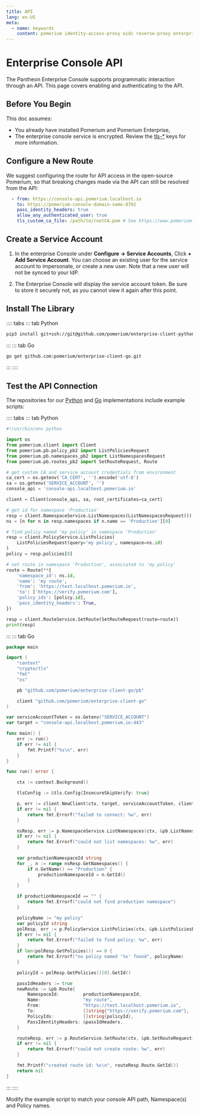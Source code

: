 ```yaml
---
title: API
lang: en-US
meta:
  - name: keywords
    content: pomerium identity-access-proxy oidc reverse-proxy enterprise console api python go
---
```


# Enterprise Console API

The Pantheon Enterprise Console supports programmatic interaction through an API. This page covers enabling and authenticating to the API.

## Before You Begin

This doc assumes:
 - You already have installed Pomerium and Pomerium Enterprise,
 - The enterprise console service is encrypted. Review the [tls-*] keys for more information. 

## Configure a New Route

We suggest configuring the route for API access in the open-source Pomerium, so that breaking changes made via the API can still be resolved from the API:

```yaml
  - from: https://console-api.pomerium.localhost.io
    to: https://pomerium-console-domain-name:8702
    pass_identity_headers: true
    allow_any_authenticated_user: true
    tls_custom_ca_file: /path/to/rootCA.pem # See https://www.pomerium.com/reference/#tls-custom-certificate-authority 
```

## Create a Service Account

1. In the enterprise Console under **Configure -> Service Accounts**, Click **+ Add Service Account**. You can choose an existing user for the service account to impersonate, or create a new user. Note that a new user will not be synced to your IdP.

1. The Enterprise Console will display the service account token. Be sure to store it securely not, as you cannot view it again after this point. 

## Install The Library

:::: tabs
::: tab Python
```bash
pip3 install git+ssh://git@github.com/pomerium/enterprise-client-python.git
```
:::
::: tab Go
```bash
go get github.com:pomerium/enterprise-client-go.git
```
:::
::::
## Test the API Connection

The repositories for our [Python][client-py] and [Go][client-go] implementations include example scripts:

:::: tabs
::: tab Python
```python
#!/usr/bin/env python

import os
from pomerium.client import Client
from pomerium.pb.policy_pb2 import ListPoliciesRequest
from pomerium.pb.namespaces_pb2 import ListNamespacesRequest
from pomerium.pb.routes_pb2 import SetRouteRequest, Route

# get custom CA and service account credentials from environment
ca_cert = os.getenv('CA_CERT', '').encode('utf-8')
sa = os.getenv('SERVICE_ACCOUNT', '')
console_api = 'console-api.localhost.pomerium.io'

client = Client(console_api, sa, root_certificates=ca_cert)

# get id for namespace 'Production'
resp = client.NamespaceService.ListNamespaces(ListNamespacesRequest())
ns = [n for n in resp.namespaces if n.name == 'Production'][0]

# find policy named 'my policy' in namespace 'Production'
resp = client.PolicyService.ListPolicies(
    ListPoliciesRequest(query='my policy', namespace=ns.id)
)
policy = resp.policies[0]

# set route in namespace 'Production', associated to 'my policy'
route = Route(**{
    'namespace_id': ns.id,
    'name': 'my route',
    'from': 'https://test.localhost.pomerium.io',
    'to': ['https://verify.pomerium.com'],
    'policy_ids': [policy.id],
    'pass_identity_headers': True,
})

resp = client.RouteService.SetRoute(SetRouteRequest(route=route))
print(resp)
```
:::
::: tab Go
```go
package main

import (
	"context"
	"crypto/tls"
	"fmt"
	"os"

	pb "github.com/pomerium/enterprise-client-go/pb"

	client "github.com/pomerium/enterprise-client-go"
)

var serviceAccountToken = os.Getenv("SERVICE_ACCOUNT")
var target = "console-api.localhost.pomerium.io:443"

func main() {
	err := run()
	if err != nil {
		fmt.Printf("%s\n", err)
	}
}

func run() error {

	ctx := context.Background()

	tlsConfig := &tls.Config{InsecureSkipVerify: true}

	p, err := client.NewClient(ctx, target, serviceAccountToken, client.WithTlsConfig(tlsConfig))
	if err != nil {
		return fmt.Errorf("failed to connect: %w", err)
	}

	nsResp, err := p.NamespaceService.ListNamespaces(ctx, &pb.ListNamespacesRequest{})
	if err != nil {
		return fmt.Errorf("could not list namespaces: %w", err)
	}

	var productionNamespaceId string
	for _, n := range nsResp.GetNamespaces() {
		if n.GetName() == "Production" {
			productionNamespaceId = n.GetId()
		}
	}

	if productionNamespaceId == "" {
		return fmt.Errorf("could not find production namespace")
	}

	policyName := "my policy"
	var policyId string
	polResp, err := p.PolicyService.ListPolicies(ctx, &pb.ListPoliciesRequest{Namespace: productionNamespaceId, Query: &policyName})
	if err != nil {
		return fmt.Errorf("failed to find policy: %w", err)
	}
	if len(polResp.GetPolicies()) == 0 {
		return fmt.Errorf("no policy named '%s' found", policyName)
	}

	policyId = polResp.GetPolicies()[0].GetId()

	passIdHeaders := true
	newRoute := &pb.Route{
		NamespaceId:         productionNamespaceId,
		Name:                "my route",
		From:                "https://test.localhost.pomerium.io",
		To:                  []string{"https://verify.pomerium.com"},
		PolicyIds:           []string{policyId},
		PassIdentityHeaders: &passIdHeaders,
	}

	routeResp, err := p.RouteService.SetRoute(ctx, &pb.SetRouteRequest{Route: newRoute})
	if err != nil {
		return fmt.Errorf("could not create route: %w", err)
	}

	fmt.Printf("created route id: %s\n", routeResp.Route.GetId())
	return nil
}
```
:::
::::

Modify the example script to match your console API path, Namespace(s) and Policy names.

[tls-*]: /enterprise/reference/config.html#tls-ca
[client-py]: https://github.com/pomerium/enterprise-client-python
[client-go]: https://github.com/pomerium/enterprise-client-go